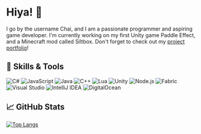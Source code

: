 # Hiya! 👋
I go by the username Chai, and I am a passionate programmer and aspiring game developer. I'm currently working on my first Unity game Paddle Effect, and a Minecraft mod called Siltbox. Don't forget to check out my [project portfolio](https://vanillachai.github.io)!

## 🔧 Skills & Tools
![C#](https://img.shields.io/badge/code-C%23-4CAF50)
![JavaScript](https://img.shields.io/badge/code-JavaScript-4CAF50)
![Java](https://img.shields.io/badge/code-Java-4CAF50)
![C++](https://img.shields.io/badge/code-C%2B%2B-4CAF50)
![Lua](https://img.shields.io/badge/code-Lua-4CAF50)
![Unity](https://img.shields.io/badge/game%20engine-Unity-lightgray)
![Node.js](https://img.shields.io/badge/runtime-Node.js-lightgray)
![Fabric](https://img.shields.io/badge/toolchain-Fabric-lightgray)
![Visual Studio](https://img.shields.io/badge/editor-Visual%20Studio-865FC5)
![IntelliJ IDEA](https://img.shields.io/badge/editor-IntelliJ%20IDEA-865FC5)
![DigitalOcean](https://img.shields.io/badge/cloud-DigitalOcean-0080FF)

## 📈 GitHub Stats
[![Top Langs](https://github-readme-stats.vercel.app/api/top-langs/?username=VanillaChai&theme=tokyonight&layout=compact&hide=HLSL,ShaderLab)](https://github.com/anuraghazra/github-readme-stats)

<!--
**VanillaChai/VanillaChai** is a ✨ _special_ ✨ repository because its `README.md` (this file) appears on your GitHub profile.

Here are some ideas to get you started:

- 🔭 I’m currently working on ...
- 🌱 I’m currently learning ...
- 👯 I’m looking to collaborate on ...
- 🤔 I’m looking for help with ...
- 💬 Ask me about ...
- 📫 How to reach me: ...
- 😄 Pronouns: ...
- ⚡ Fun fact: ...
-->
